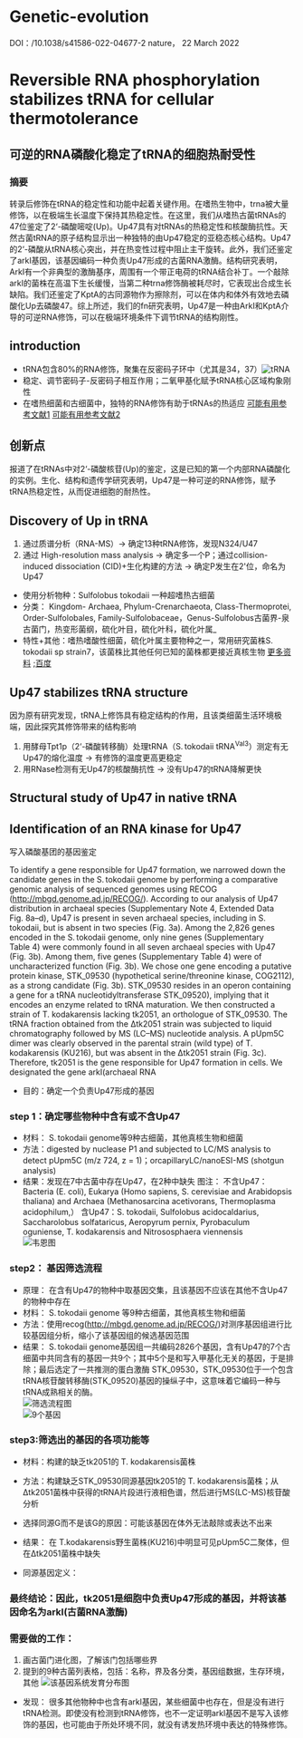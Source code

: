 # Genetic-evolution
DOI：/10.1038/s41586-022-04677-2
nature， 22 March 2022

# Reversible RNA phosphorylation stabilizes tRNA for cellular thermotolerance
## 可逆的RNA磷酸化稳定了tRNA的细胞热耐受性  
### 摘要
转录后修饰在tRNA的稳定性和功能中起着关键作用。在嗜热生物中，trna被大量修饰，以在极端生长温度下保持其热稳定性。在这里，我们从嗜热古菌tRNAs的47位鉴定了2‘-磷酸嘧啶(Up)。Up47具有对tRNAs的热稳定性和核酸酶抗性。天然古菌tRNA的原子结构显示出一种独特的由Up47稳定的亚稳态核心结构。Up47的2‘-磷酸从tRNA核心突出，并在热变性过程中阻止主干旋转。此外，我们还鉴定了arkI基因，该基因编码一种负责Up47形成的古菌RNA激酶。结构研究表明，ArkI有一个非典型的激酶基序，周围有一个带正电荷的tRNA结合补丁。一个敲除arkI的菌株在高温下生长缓慢，当第二种trna修饰酶被耗尽时，它表现出合成生长缺陷。我们还鉴定了KptA的古同源物作为擦除剂，可以在体内和体外有效地去磷酸化Up去磷酸47。综上所述，我们的fn研究表明，Up47是一种由ArkI和KptA介导的可逆RNA修饰，可以在极端环境条件下调节tRNA的结构刚性。



## introduction   
* tRNA包含80%的RNA修饰，聚集在反密码子环中（尤其是34，37）![tRNA](./pictures/tRNA.jpg)
* 稳定、调节密码子-反密码子相互作用；二氧甲基化赋予tRNA核心区域构象刚性
* 在嗜热细菌和古细菌中，独特的RNA修饰有助于tRNAs的热适应
[可能有用参考文献1](./references/1-microorganisms-2018-06-00110.pdf)
[可能有用参考文献2](./references/2-biomolecules-2017-07-00035.pdf)

## 创新点  
报道了在tRNAs中对2‘-磷酸核苷(Up)的鉴定，这是已知的第一个内部RNA磷酸化的实例。生化、结构和遗传学研究表明，Up47是一种可逆的RNA修饰，赋予tRNA热稳定性，从而促进细胞的耐热性。


## Discovery of Up in tRNA  

1. 通过质谱分析（RNA-MS）→ 确定13种tRNA修饰，发现N324/U47
2. 通过 High-resolution mass analysis → 确定多一个P；通过collision-induced dissociation (CID)+生化构建的方法 → 确定P发生在2'位，命名为Up47
* 使用分析物种：Sulfolobus tokodaii 一种超嗜热古细菌
* 分类： Kingdom- Archaea, Phylum-Crenarchaeota, Class-Thermoprotei, Order-Sulfolobales, Family-Sulfolobaceae，Genus-Sulfolobus古菌界-泉古菌门，热变形菌纲，硫化叶目，硫化叶科，硫化叶属_
* 特性+其他：嗜热嗜酸性细菌，硫化叶属主要物种之一，常用研究菌株S. tokodaii sp strain7，该菌株比其他任何已知的菌株都更接近真核生物
[更多资料](https://microbewiki.kenyon.edu/index.php/Sulfolobus_tokodaii) ;[百度](https://baike.so.com/doc/1127915-1193240.html)

## Up47 stabilizes tRNA structure  

因为原有研究发现，tRNA上修饰具有稳定结构的作用，且该类细菌生活环境极端，因此探究其修饰带来的结构影响

1. 用酵母Tpt1p（2‘-磷酸转移酶）处理tRNA（S. tokodaii tRNA<sup>Val3</sup>）测定有无Up47的熔化温度 → 有修饰的温度更高更稳定
2. 用RNase检测有无Up47的核酸酶抗性 → 没有Up47的tRNA降解更快

## Structural study of Up47 in native tRNA  

## Identification of an RNA kinase for Up47 
  写入磷酸基团的基因鉴定  

To identify a gene responsible for Up47 formation, we narrowed down the candidate genes in the S. tokodaii genome by performing a comparative genomic analysis of sequenced genomes using RECOG (http://mbgd.genome.ad.jp/RECOG/). According to our analysis of Up47 distribution in archaeal species (Supplementary Note 4, Extended Data Fig. 8a–d), Up47 is present in seven archaeal species, including in S. tokodaii, but is absent in two species (Fig. 3a). Among the 2,826 genes encoded in the S. tokodaii genome, only nine genes (Supplementary Table 4) were commonly found in all seven archaeal species with Up47 (Fig. 3b). Among them, five genes (Supplementary Table 4) were of uncharacterized function (Fig. 3b). We chose one gene encoding a putative protein kinase, STK_09530 (hypothetical serine/threonine kinase, COG2112), as a strong candidate (Fig. 3b). STK_09530 resides in an operon containing a gene for a tRNA nucleotidyltransferase STK_09520), implying that it encodes an enzyme related to tRNA maturation. We then constructed a strain of T. kodakarensis lacking tk2051, an orthologue of STK_09530. The tRNA fraction obtained from the Δtk2051 strain was subjected to liquid chromatography followed by MS (LC–MS) nucleotide analysis. A pUpm5C dimer was clearly observed in the parental strain (wild type) of T. kodakarensis (KU216), but was absent in the Δtk2051 strain (Fig. 3c). Therefore, tk2051 is the gene responsible for Up47 formation in cells. We designated the gene arkI(archaeal RNA
* 目的：确定一个负责Up47形成的基因  
### step 1：确定哪些物种中含有或不含Up47
* 材料： S. tokodaii genome等9种古细菌，其他真核生物和细菌
* 方法：digested by nuclease P1 and subjected to LC/MS analysis to detect pUpm5C (m/z 724, z = 1)；orcapillaryLC/nanoESI-MS (shotgun analysis)
* 结果：发现在7中古菌中存在Up47，在2种中缺失
图注：
不含Up47：Bacteria (E. coli), Eukarya (Homo sapiens, S. cerevisiae and Arabidopsis thaliana) and Archaea (Methanosarcina acetivorans, 
Thermoplasma acidophilum,）
含Up47：S. tokodaii, Sulfolobus acidocaldarius, Saccharolobus solfataricus, Aeropyrum pernix, Pyrobaculum oguniense, T. kodakarensis and Nitrososphaera viennensis  
![韦恩图](./pictures/%E5%88%86%E5%B8%83%E9%9F%A6%E6%81%A9%E5%9B%BE.jpg)
### step2： 基因筛选流程    
* 原理： 在含有Up47的物种中取基因交集，且该基因不应该在其他不含Up47的物种中存在
* 材料： S. tokodaii genome 等9种古细菌，其他真核生物和细菌
* 方法：使用recog(http://mbgd.genome.ad.jp/RECOG/)对测序基因组进行比较基因组分析，缩小了该基因组的候选基因范围
* 结果： S. tokodaii genome基因组一共编码2826个基因，含有Up47的7个古细菌中共同含有的基因一共9个；其中5个是和写入甲基化无关的基因，于是排除；最后选定了一共推测的蛋白激酶 STK_09530，STK_09530位于一个包含tRNA核苷酸转移酶(STK_09520)基因的操纵子中，这意味着它编码一种与tRNA成熟相关的酶。  
![筛选流程图](./pictures/%E7%AD%9B%E9%80%89%E6%B5%81%E7%A8%8B%E5%9B%BE.jpg)  
![9个基因](./pictures/%E7%AD%9B%E9%80%89%E5%87%BA%E7%9A%849%E4%B8%AA%E5%9F%BA%E5%9B%A0.jpg)

### step3:筛选出的基因的各项功能等  
* 材料：构建的缺乏tk2051的 T. kodakarensis菌株
* 方法：构建缺乏STK_09530同源基因tk2051的 T. kodakarensis菌株；从Δtk2051菌株中获得的tRNA片段进行液相色谱，然后进行MS(LC-MS)核苷酸分析
* 选择同源G而不是该G的原因：可能该基因在体外无法敲除或表达不出来
* 结果： 在 T.kodakarensis野生菌株(KU216)中明显可见pUpm5C二聚体，但在Δtk2051菌株中缺失  

* 同源基因定义：

### 最终结论：因此，tk2051是细胞中负责Up47形成的基因，并将该基因命名为arkI(古菌RNA激酶)

### 需要做的工作：
1. 画古菌门进化图，了解该门包括哪些界
2. 提到的9种古菌列表格，包括：名称，界及各分类，基因组数据，生存环境，其他
![该基因系统发育分布图](./pictures/%E7%B3%BB%E7%BB%9F%E5%8F%91%E8%82%B2%E5%88%86%E5%B8%83%E5%9B%BE.jpg)
* 发现： 很多其他物种中也含有arkl基因，某些细菌中也存在，但是没有进行tRNA检测。即使没有检测到tRNA修饰，也不一定证明arkl基因不是写入该修饰的基因，也可能由于所处环境不同，就没有诱发热环境中表达的特殊修饰。
